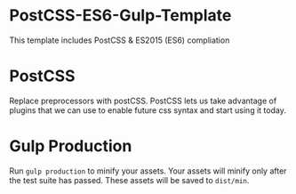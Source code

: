 # PostCSS-ES6-Gulp-Template

This template includes PostCSS & ES2015 (ES6) compliation


# PostCSS

Replace preprocessors with postCSS. PostCSS lets us take advantage of plugins that we can use to enable future css syntax and start using it today.



# Gulp Production

Run `gulp production` to minify your assets. Your assets will minify only after the test suite has passed. These assets will be saved to `dist/min`.

